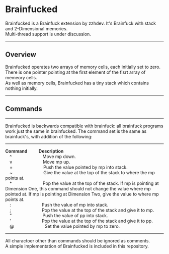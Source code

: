 # Brainfucked

Brainfucked is a Brainfuck extension by zzhdev. It's Brainfuck with stack and 2-Dimensional memories.  
Multi-thread support is under discussion.
***

## Overview

Brainfucked operates two arrays of memory cells, each initially set to zero. There is one pointer pointing at the first element of the fisrt array of memeory cells.  
As well as memory cells, Brainfucked has a tiny stack which contains nothing initially.
***

## Commands

***
Brainfucked is backwards compatible with brainfuck: all brainfuck programs work just the same in brainfucked. The command set is the same as brainfuck's, with addition of the following:  
***
**Command** &emsp;&emsp; **Description**  
&emsp;^&emsp;&emsp;&emsp;&emsp;&emsp;&emsp;&emsp;Move mp down.  
&emsp;v&emsp;&emsp;&emsp;&emsp;&emsp;&emsp;&emsp;Move mp up.  
&emsp;=&emsp;&emsp;&emsp;&emsp;&emsp;&emsp;&emsp;Push the value pointed by mp into stack.  
&emsp;~&emsp;&emsp;&emsp;&emsp;&emsp;&emsp;&emsp;Give the value at the top of the stack to where the mp points at.  
&emsp;*&emsp;&emsp;&emsp;&emsp;&emsp;&emsp;&emsp;Pop the value at the top of the stack. If mp is pointing at Dimension One, this command should not change the value where mp pointed at. If mp is pointing at Dimension Two, give the value to where mp points at.  
&emsp;:&emsp;&emsp;&emsp;&emsp;&emsp;&emsp;&emsp;Push the value of mp into stack.  
&emsp;;&emsp;&emsp;&emsp;&emsp;&emsp;&emsp;&emsp;Pop the value at the top of the stack and give it to mp.  
&emsp;"&emsp;&emsp;&emsp;&emsp;&emsp;&emsp;&emsp;Push the value of pp into stack.  
&emsp;'&emsp;&emsp;&emsp;&emsp;&emsp;&emsp;&emsp;Pop the value at the top of the stack and give it to pp.  
&emsp;@&emsp;&emsp;&emsp;&emsp;&emsp;&emsp;&emsp;Set the value pointed by mp to zero.  
***
All charactoer other than commands should be ignored as comments.  
A simple implementation of Brainfucked is included in this repository.
